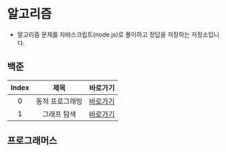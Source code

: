 # 알고리즘

- 알고리즘 문제를 자바스크립트(node.js)로 풀이하고 정답을 저장하는 저장소입니다.

## 백준

| Index |      제목       |                                        바로가기                                        |
| :---: | :-------------: | :------------------------------------------------------------------------------------: |
|   0   | 동적 프로그래밍 | [바로가기](https://github.com/navyjeongs/algorithm/tree/master/BOJ/DynamicProgramming) |
|   1   |   그래프 탐색   |   [바로가기](https://github.com/navyjeongs/algorithm/tree/master/BOJ/GraphTraversal)   |

## 프로그래머스
